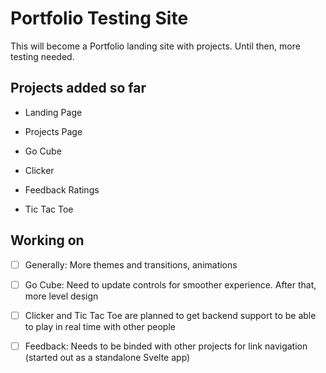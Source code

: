 # Portfolio Testing Site

This will become a Portfolio landing site with projects. Until then, more testing needed.



## Projects added so far

- Landing Page

- Projects Page

- Go Cube

- Clicker

- Feedback Ratings

- Tic Tac Toe



## Working on

- [ ] Generally: More themes and transitions, animations

- [ ] Go Cube: Need to update controls for smoother experience. After that, more level design

- [ ] Clicker and Tic Tac Toe are planned to get backend support to be able to play in real time with other people

- [ ] Feedback: Needs to be binded with other projects for link navigation (started out as a standalone Svelte app)
